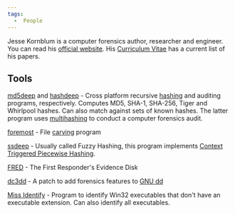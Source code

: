 ```yaml
---
tags:
  -  People
---
```

Jesse Kornblum is a computer forensics author, researcher and engineer.
You can read his [official website](http://jessekornblum.com/). His
[Curriculum Vitae](http://jessekornblum.com/kornblum-cv.pdf) has a
current list of his papers.

## Tools

[md5deep](md5deep.md) and [hashdeep](hashdeep.md) -
Cross platform recursive [hashing](hashing.md) and auditing
programs, respectively. Computes MD5, SHA-1, SHA-256, Tiger and
Whirlpool hashes. Can also match against sets of known hashes. The
latter program uses [multihashing](multihashing.md) to conduct a
computer forensics audit.

[foremost](foremost.md) - File [carving](file_carving.md)
program

[ssdeep](ssdeep.md) - Usually called Fuzzy Hashing, this program
implements [Context Triggered Piecewise
Hashing](context_triggered_piecewise_hashing.md).

[FRED](first_responder's_evidence_disk.md) - The First
Responder's Evidence Disk

[dc3dd](dc3dd.md) - A patch to add forensics features to [GNU
dd](dd.md)

[Miss Identify](miss_identify.md) - Program to identify Win32
executables that don't have an executable extension. Can also identify
all executables.

